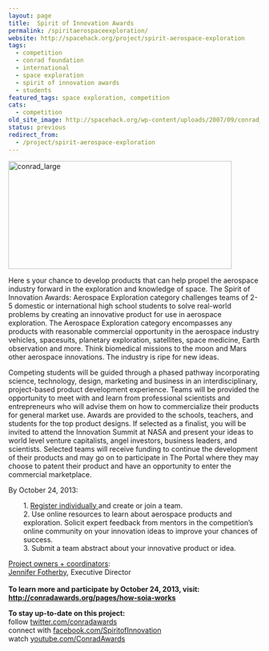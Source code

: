 ```yaml
---
layout: page
title:  Spirit of Innovation Awards
permalink: /spiritaerospaceexploration/
website: http://spacehack.org/project/spirit-aerospace-exploration
tags:
  - competition
  - conrad foundation
  - international
  - space exploration
  - spirit of innovation awards
  - students
featured_tags: space exploration, competition
cats:
  - competition
old_site_image: http://spacehack.org/wp-content/uploads/2007/09/conrad_small.jpg
status: previous
redirect_from:
  - /project/spirit-aerospace-exploration
---
```


<div class = "scrape-from-old-wordpress">

<p><img class="alignnone size-full wp-image-2183" alt="conrad_large" src="/wp-content/uploads/2007/09/conrad_large.jpg" width="446" height="216" srcset="http://spacehack.org/wp-content/uploads/2007/09/conrad_large.jpg 892w, http://spacehack.org/wp-content/uploads/2007/09/conrad_large-310x150.jpg 310w" sizes="(max-width: 446px) 100vw, 446px" /></p>
<p>Here s your chance to develop products that can help propel the aerospace industry forward in the exploration and knowledge of space. The Spirit of Innovation Awards: Aerospace Exploration category challenges teams of 2-5 domestic or international high school students to solve real-world problems by creating an innovative product for use in aerospace exploration. The Aerospace Exploration category encompasses any products with reasonable commercial opportunity in the aerospace industry   vehicles, spacesuits, planetary exploration, satellites, space medicine, Earth observation and more. Think biomedical   missions to the moon and Mars   other aerospace innovations. The industry is ripe for new ideas.</p>
<p>Competing students will be guided through a phased pathway incorporating science, technology, design, marketing and business in an interdisciplinary, project-based product development experience. Teams will be provided the opportunity to meet with and learn from professional scientists and entrepreneurs who will advise them on how to commercialize their products for general market use. Awards are provided to the schools, teachers, and students for the top product designs. If selected as a finalist, you will be invited to attend the Innovation Summit at NASA and present your ideas to world level venture capitalists, angel investors, business leaders, and scientists. Selected teams will receive funding to continue the development of their products and may go on to participate in The Portal where they may choose to patent their product and have an opportunity to enter the commercial marketplace.</p>
<p>By October 24, 2013:</p>
<p style="padding-left: 30px;">1. <a href="http://www.conradawards.org/signup">Register individually </a>and create or join a team.<br />
2. Use online resources to learn about aerospace products and exploration. Solicit expert feedback from mentors in the competition&#8217;s online community on your innovation ideas to improve your chances of success.<br />
3. Submit a team abstract about your innovative product or idea.</p>
<p><span style="text-decoration: underline;">Project owners + coordinators</span>:<br />
<a href="mailto:jen.fotherby@conradawards.org">Jennifer Fotherby</a>, Executive Director<br />
<!--supplement--><br />
<strong>To learn more and participate by October 24, 2013, visit: <a href="http://www.conradawards.org/pages/how-soia-works">http://conradawards.org/pages/how-soia-works</a></strong></p>
<p><strong>To stay up-to-date on this project:<br />
</strong>  follow <a href="http://twitter.com/conradawards">twitter.com/conradawards</a><br />
  connect with <a href="https://www.facebook.com/SpiritofInnovation">facebook.com/SpiritofInnovation</a><br />
  watch <a href="http://www.youtube.com/ConradAwards">youtube.com/ConradAwards</a><span style="text-decoration: underline;"><br />
</span></p>


</div>